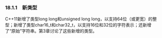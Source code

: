 ### 18.1.1　新类型

C++11新增了类型long long和unsigned long long，以支持64位（或更宽）的整型；新增了类型char16_t和char32_t，以支持16位和32位的字符表示；还新增了“原始”字符串。第3章讨论了这些新增的类型。

